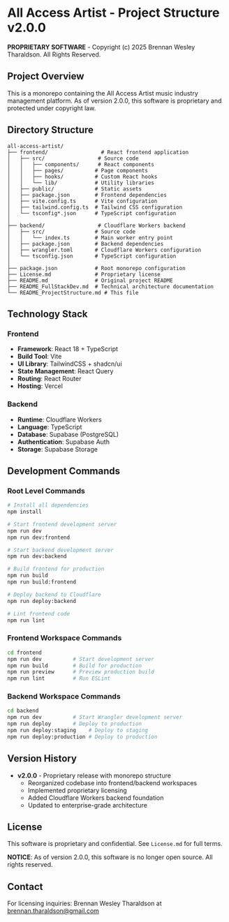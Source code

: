 # All Access Artist - Project Structure v2.0.0

**PROPRIETARY SOFTWARE** - Copyright (c) 2025 Brennan Wesley Tharaldson. All Rights Reserved.

## Project Overview

This is a monorepo containing the All Access Artist music industry management platform. As of version 2.0.0, this software is proprietary and protected under copyright law.

## Directory Structure

```
all-access-artist/
├── frontend/                 # React frontend application
│   ├── src/                 # Source code
│   │   ├── components/      # React components
│   │   ├── pages/          # Page components
│   │   ├── hooks/          # Custom React hooks
│   │   └── lib/            # Utility libraries
│   ├── public/             # Static assets
│   ├── package.json        # Frontend dependencies
│   ├── vite.config.ts      # Vite configuration
│   ├── tailwind.config.ts  # Tailwind CSS configuration
│   └── tsconfig*.json      # TypeScript configuration
│
├── backend/                 # Cloudflare Workers backend
│   ├── src/                # Source code
│   │   └── index.ts        # Main worker entry point
│   ├── package.json        # Backend dependencies
│   ├── wrangler.toml       # Cloudflare Workers configuration
│   └── tsconfig.json       # TypeScript configuration
│
├── package.json            # Root monorepo configuration
├── License.md              # Proprietary license
├── README.md               # Original project README
├── README_FullStackDev.md  # Technical architecture documentation
└── README_ProjectStructure.md # This file
```

## Technology Stack

### Frontend
- **Framework**: React 18 + TypeScript
- **Build Tool**: Vite
- **UI Library**: TailwindCSS + shadcn/ui
- **State Management**: React Query
- **Routing**: React Router
- **Hosting**: Vercel

### Backend
- **Runtime**: Cloudflare Workers
- **Language**: TypeScript
- **Database**: Supabase (PostgreSQL)
- **Authentication**: Supabase Auth
- **Storage**: Supabase Storage

## Development Commands

### Root Level Commands
```bash
# Install all dependencies
npm install

# Start frontend development server
npm run dev
npm run dev:frontend

# Start backend development server
npm run dev:backend

# Build frontend for production
npm run build
npm run build:frontend

# Deploy backend to Cloudflare
npm run deploy:backend

# Lint frontend code
npm run lint
```

### Frontend Workspace Commands
```bash
cd frontend
npm run dev          # Start development server
npm run build        # Build for production
npm run preview      # Preview production build
npm run lint         # Run ESLint
```

### Backend Workspace Commands
```bash
cd backend
npm run dev          # Start Wrangler development server
npm run deploy       # Deploy to production
npm run deploy:staging    # Deploy to staging
npm run deploy:production # Deploy to production
```

## Version History

- **v2.0.0** - Proprietary release with monorepo structure
  - Reorganized codebase into frontend/backend workspaces
  - Implemented proprietary licensing
  - Added Cloudflare Workers backend foundation
  - Updated to enterprise-grade architecture

## License

This software is proprietary and confidential. See `License.md` for full terms.

**NOTICE**: As of version 2.0.0, this software is no longer open source. All rights reserved.

## Contact

For licensing inquiries: Brennan Wesley Tharaldson at brennan.tharaldson@gmail.com
